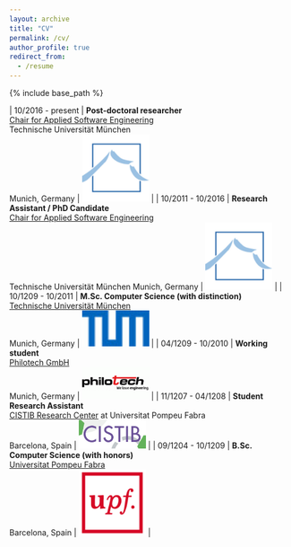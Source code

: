 ```yaml
---
layout: archive
title: "CV"
permalink: /cv/
author_profile: true
redirect_from:
  - /resume
---
```


{% include base_path %}

| 10/2016 - present   | **Post-doctoral researcher** <br> [Chair for Applied Software Engineering](https://ase.in.tum.de/lehrstuhl_1/) <br> Technische Universität München <br> Munich, Germany  |  <img src="/images/cv_ls1.png" alt="drawing" width="120"/> |
| 10/2011 - 10/2016  | **Research Assistant / PhD Candidate** <br>  [Chair for Applied Software Engineering](https://ase.in.tum.de/lehrstuhl_1/) <br> Technische Universität München Munich, Germany |  <img src="/images/cv_ls1.png" alt="drawing" width="120"/> |
| 10/1209 - 10/2011  | **M.Sc. Computer Science (with distinction)** <br> [Technische Universität München](https://www.tum.de/) <br> Munich, Germany | <img src="/images/cv_tum.png" alt="drawing" width="120"/> |
| 04/1209 - 10/2010  | **Working student** <br> [Philotech GmbH](https://www.philotech.net/) <br> Munich, Germany | <img src="/images/cv_philotech.png" alt="drawing" width="120"/> |
| 11/1207 - 04/1208  | **Student Research Assistant** <br> [CISTIB Research Center](http://www.cistib.org/) at Universitat Pompeu Fabra <br> Barcelona, Spain | <img src="/images/cv_cistib.png" alt="drawing" width="120"/> |
| 09/1204 - 10/1209  | **B.Sc. Computer Science (with honors)** <br> [Universitat Pompeu Fabra](www.upf.edu) <br> Barcelona, Spain  | <img src="/images/cv_upf.png" alt="drawing" width="120"/> |
